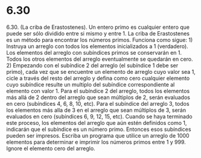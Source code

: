 # 6.30

6.30. (La criba de Erastostenes). Un entero primo es cualquier entero que puede ser sólo dividido entre si mismo y entre 1. La criba de Erastostenes es un método para encontrar los números primos. Funciona como sigue:
		1) Instruya un arreglo con todos los elementos inicializados a 1 (verdadero). Los elementos
		del arreglo con subíndices primos se conservarán en 1. Todos los otros elementos del arreglo 
		eventualmente se quedarán en cero.
		2) Empezando con el subíndice 2 del arreglo (el subíndice 1 debe ser primo), cada vez que se
		encuentre un elemento de arreglo cuyo valor sea 1, cicle a través del resto del arreglo y 
		defina como cero cualquier elemento cuyo subíndice resulte un multiplo del subíndice 
		correspondiente al elemento con valor 1. Para el subíndice 2 del arreglo, todos los elementos
		más allá de 2 dentro del arreglo que sean múltiplos de 2, serán evaluados en cero (subíndices
		4, 6, 8, 10, etc). Para el subíndice del arreglo 3, todos los elementos más alla de 3 en el 
		arreglo que sean múltiplos de 3, serán evaluados en cero (subíndices 6, 9, 12, 15, etc).
	Cuando se haya terminado este proceso, los elementos del arreglo que aún estén definidos como 1, 
	indicarán que el subíndice es un número primo. Entonces esos subíndices pueden ser impresos. 
	Escriba un programa que utilice un arreglo de 1000 elementos para determinar e imprimir los 
	números primos entre 1 y 999. Ignore el elemento cero del arreglo.
